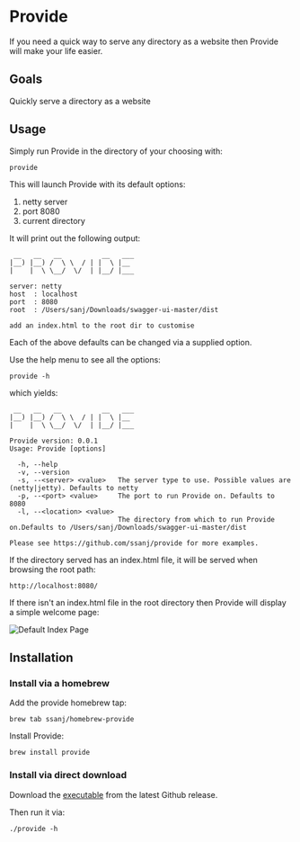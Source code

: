 # Provide

If you need a quick way to serve any directory as a website then Provide will make your life easier.

## Goals

Quickly serve a directory as a website

## Usage

Simply run Provide in the directory of your choosing with:

```
provide
```

This will launch Provide with its default options:

1. netty server
1. port 8080
1. current directory

It will print out the following output:

```
 __   __   __          __   ___
|__) |__) /  \ \  / | |  \ |__
|    |  \ \__/  \/  | |__/ |___

server: netty
host  : localhost
port  : 8080
root  : /Users/sanj/Downloads/swagger-ui-master/dist

add an index.html to the root dir to customise
```

Each of the above defaults can be changed via a supplied option.

Use the help menu to see all the options:

```
provide -h
```

which yields:

```
 __   __   __          __   ___
|__) |__) /  \ \  / | |  \ |__
|    |  \ \__/  \/  | |__/ |___

Provide version: 0.0.1
Usage: Provide [options]

  -h, --help
  -v, --version
  -s, --<server> <value>   The server type to use. Possible values are (netty|jetty). Defaults to netty
  -p, --<port> <value>     The port to run Provide on. Defaults to 8080
  -l, --<location> <value>
                           The directory from which to run Provide on.Defaults to /Users/sanj/Downloads/swagger-ui-master/dist

Please see https://github.com/ssanj/provide for more examples.
```

If the directory served has an index.html file, it will be served when browsing the root path:

```
http://localhost:8080/
```

If there isn't an index.html file in the root directory then Provide will display a simple welcome page:

![Default Index Page](https://github.com/ssanj/provide/index.jpg)

## Installation

### Install via a homebrew

Add the provide homebrew tap:

```
brew tab ssanj/homebrew-provide
```

Install Provide:

```
brew install provide
```

### Install via direct download

Download the [executable](https://github.com/ssanj/provide/releases/download/v0.0.1/provide) from the latest Github release.

Then run it via:

```
./provide -h
```
